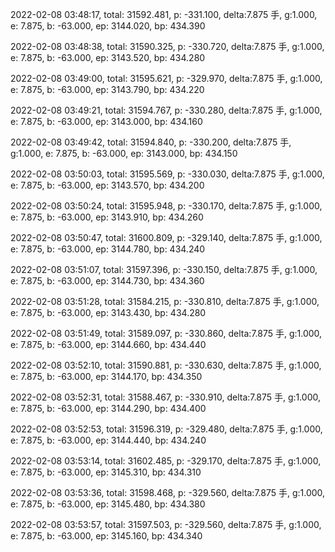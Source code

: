 2022-02-08 03:48:17, total: 31592.481, p: -331.100, delta:7.875 手, g:1.000, e: 7.875, b: -63.000, ep: 3144.020, bp: 434.390

2022-02-08 03:48:38, total: 31590.325, p: -330.720, delta:7.875 手, g:1.000, e: 7.875, b: -63.000, ep: 3143.520, bp: 434.280

2022-02-08 03:49:00, total: 31595.621, p: -329.970, delta:7.875 手, g:1.000, e: 7.875, b: -63.000, ep: 3143.790, bp: 434.220

2022-02-08 03:49:21, total: 31594.767, p: -330.280, delta:7.875 手, g:1.000, e: 7.875, b: -63.000, ep: 3143.000, bp: 434.160

2022-02-08 03:49:42, total: 31594.840, p: -330.200, delta:7.875 手, g:1.000, e: 7.875, b: -63.000, ep: 3143.000, bp: 434.150

2022-02-08 03:50:03, total: 31595.569, p: -330.030, delta:7.875 手, g:1.000, e: 7.875, b: -63.000, ep: 3143.570, bp: 434.200

2022-02-08 03:50:24, total: 31595.948, p: -330.170, delta:7.875 手, g:1.000, e: 7.875, b: -63.000, ep: 3143.910, bp: 434.260

2022-02-08 03:50:47, total: 31600.809, p: -329.140, delta:7.875 手, g:1.000, e: 7.875, b: -63.000, ep: 3144.780, bp: 434.240

2022-02-08 03:51:07, total: 31597.396, p: -330.150, delta:7.875 手, g:1.000, e: 7.875, b: -63.000, ep: 3144.730, bp: 434.360

2022-02-08 03:51:28, total: 31584.215, p: -330.810, delta:7.875 手, g:1.000, e: 7.875, b: -63.000, ep: 3143.430, bp: 434.280

2022-02-08 03:51:49, total: 31589.097, p: -330.860, delta:7.875 手, g:1.000, e: 7.875, b: -63.000, ep: 3144.660, bp: 434.440

2022-02-08 03:52:10, total: 31590.881, p: -330.630, delta:7.875 手, g:1.000, e: 7.875, b: -63.000, ep: 3144.170, bp: 434.350

2022-02-08 03:52:31, total: 31588.467, p: -330.910, delta:7.875 手, g:1.000, e: 7.875, b: -63.000, ep: 3144.290, bp: 434.400

2022-02-08 03:52:53, total: 31596.319, p: -329.480, delta:7.875 手, g:1.000, e: 7.875, b: -63.000, ep: 3144.440, bp: 434.240

2022-02-08 03:53:14, total: 31602.485, p: -329.170, delta:7.875 手, g:1.000, e: 7.875, b: -63.000, ep: 3145.310, bp: 434.310

2022-02-08 03:53:36, total: 31598.468, p: -329.560, delta:7.875 手, g:1.000, e: 7.875, b: -63.000, ep: 3145.480, bp: 434.380

2022-02-08 03:53:57, total: 31597.503, p: -329.560, delta:7.875 手, g:1.000, e: 7.875, b: -63.000, ep: 3145.160, bp: 434.340